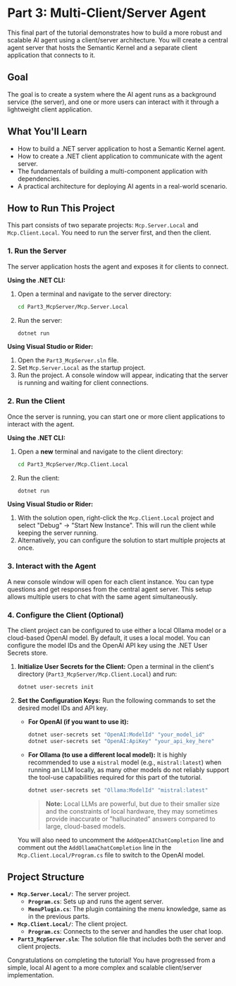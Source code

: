 # Part 3: Multi-Client/Server Agent

This final part of the tutorial demonstrates how to build a more robust and scalable AI agent using a client/server architecture. You will create a central agent server that hosts the Semantic Kernel and a separate client application that connects to it.

## Goal

The goal is to create a system where the AI agent runs as a background service (the server), and one or more users can interact with it through a lightweight client application.

## What You'll Learn

- How to build a .NET server application to host a Semantic Kernel agent.
- How to create a .NET client application to communicate with the agent server.
- The fundamentals of building a multi-component application with dependencies.
- A practical architecture for deploying AI agents in a real-world scenario.

## How to Run This Project

This part consists of two separate projects: `Mcp.Server.Local` and `Mcp.Client.Local`. You need to run the server first, and then the client.

### 1. Run the Server

The server application hosts the agent and exposes it for clients to connect.

**Using the .NET CLI:**

1.  Open a terminal and navigate to the server directory:
    ```bash
    cd Part3_McpServer/Mcp.Server.Local
    ```
2.  Run the server:
    ```bash
    dotnet run
    ```

**Using Visual Studio or Rider:**

1.  Open the `Part3_McpServer.sln` file.
2.  Set `Mcp.Server.Local` as the startup project.
3.  Run the project. A console window will appear, indicating that the server is running and waiting for client connections.

### 2. Run the Client

Once the server is running, you can start one or more client applications to interact with the agent.

**Using the .NET CLI:**

1.  Open a **new** terminal and navigate to the client directory:
    ```bash
    cd Part3_McpServer/Mcp.Client.Local
    ```
2.  Run the client:
    ```bash
    dotnet run
    ```

**Using Visual Studio or Rider:**

1.  With the solution open, right-click the `Mcp.Client.Local` project and select "Debug" -> "Start New Instance". This will run the client while keeping the server running.
2.  Alternatively, you can configure the solution to start multiple projects at once.

### 3. Interact with the Agent

A new console window will open for each client instance. You can type questions and get responses from the central agent server. This setup allows multiple users to chat with the same agent simultaneously.

### 4. Configure the Client (Optional)

The client project can be configured to use either a local Ollama model or a cloud-based OpenAI model. By default, it uses a local model. You can configure the model IDs and the OpenAI API key using the .NET User Secrets store.

1.  **Initialize User Secrets for the Client:**
    Open a terminal in the client's directory (`Part3_McpServer/Mcp.Client.Local`) and run:
    ```bash
    dotnet user-secrets init
    ```

2.  **Set the Configuration Keys:**
    Run the following commands to set the desired model IDs and API key.

    *   **For OpenAI (if you want to use it):**
        ```bash
        dotnet user-secrets set "OpenAI:ModelId" "your_model_id"
        dotnet user-secrets set "OpenAI:ApiKey" "your_api_key_here"
        ```

    *   **For Ollama (to use a different local model):**
        It is highly recommended to use a `mistral` model (e.g., `mistral:latest`) when running an LLM locally, as many other models do not reliably support the tool-use capabilities required for this part of the tutorial.
        ```bash
        dotnet user-secrets set "Ollama:ModelId" "mistral:latest"
        ```
        > **Note:** Local LLMs are powerful, but due to their smaller size and the constraints of local hardware, they may sometimes provide inaccurate or "hallucinated" answers compared to large, cloud-based models.

    You will also need to uncomment the `AddOpenAIChatCompletion` line and comment out the `AddOllamaChatCompletion` line in the `Mcp.Client.Local/Program.cs` file to switch to the OpenAI model.

## Project Structure

- **`Mcp.Server.Local/`**: The server project.
  - **`Program.cs`**: Sets up and runs the agent server.
  - **`MenuPlugin.cs`**: The plugin containing the menu knowledge, same as in the previous parts.
- **`Mcp.Client.Local/`**: The client project.
  - **`Program.cs`**: Connects to the server and handles the user chat loop.
- **`Part3_McpServer.sln`**: The solution file that includes both the server and client projects.

Congratulations on completing the tutorial! You have progressed from a simple, local AI agent to a more complex and scalable client/server implementation. 